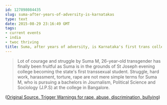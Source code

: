 ```yaml
---
id: 127898084435
slug: suma-after-years-of-adversity-is-karnatakas
type: text
date: 2015-08-29 23:16:49 GMT
tags:
- current events
- india
- twoc thriving
title: Suma, after years of adversity, is Karnataka's first trans college student
---
```

>Lot of courage and struggle by Suma M, 26-year-old transgender has finally been fruitful as Suma is in the grounds of St Joseph evening college becoming the state's first transsexual student. Struggle, hard work, harassment, torture, rape are not mere simple terms for Suma M, who is pursuing a bachelors in Journalism, Political Science and Sociology (J.P.S) at the college in Bangalore.

([Original Source. Trigger Warnings for rape, abuse, discrimination, bullying][1])

[1]: https://archive.is/YBWkM